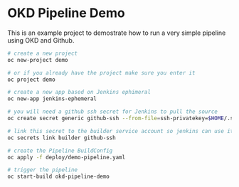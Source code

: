 # OKD Pipeline Demo

This is an example project to demostrate how to run a very simple pipeline using OKD and Github.

```bash
# create a new project
oc new-project demo

# or if you already have the project make sure you enter it
oc project demo

# create a new app based on Jenkins ephimeral
oc new-app jenkins-ephemeral

# you will need a github ssh secret for Jenkins to pull the source
oc create secret generic github-ssh --from-file=ssh-privatekey=$HOME/.ssh/id_rsa --type=kubernetes.io/ssh-auth

# link this secret to the builder service account so jenkins can use it
oc secrets link builder github-ssh

# create the Pipeline BuildConfig
oc apply -f deploy/demo-pipeline.yaml

# trigger the pipeline
oc start-build okd-pipeline-demo
```

